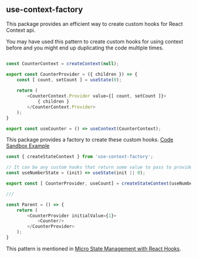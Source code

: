 ## use-context-factory

This package provides an efficient way to create custom hooks for React Context api.


You may have used this pattern to create custom hooks for using context before and you might end up duplicating the code multiple times.

```js

const CounterContext = createContext(null);

export const CounterProvider = ({ children }) => {
    const [ count, setCount ] = useState(0);
    
    return (
        <CounterContext.Provider value={[ count, setCount ]}>
            { children }
        </CounterContext.Provider>
    );
}

export const useCounter = () => useContext(CounterContext);

```

This package provides a factory to create these custom hooks. [Code Sandbox Example](https://codesandbox.io/s/flamboyant-borg-8kh3bq?file=/src/App.js)

```js
const { createStateContext } from 'use-context-factory';

// It can be any custom hooks that return some value to pass to provider.
const useNumberState = (init) => useState(init || 0);

export const [ CounterProvider, useCount] = createStateContext(useNumberState);

///

const Parent = () => {
    return (
        <CounterProvider initialValue={1}>
            <Counter/>
        </CounterProvider>
    );
}

```

This pattern is mentioned in [Micro State Management with React Hooks](https://github.com/PacktPublishing/Micro-State-Management-with-React-Hooks).